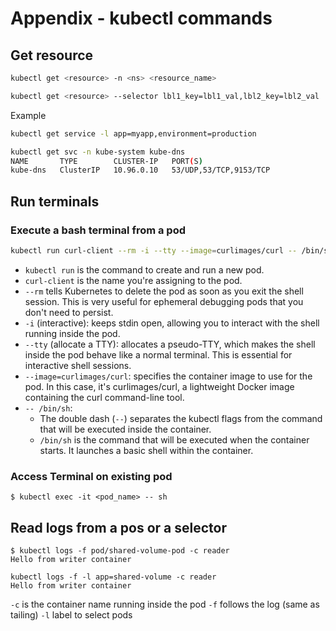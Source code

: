 # Appendix - kubectl commands

## Get resource

```bash
kubectl get <resource> -n <ns> <resource_name>

kubectl get <resource> --selector lbl1_key=lbl1_val,lbl2_key=lbl2_val
```

Example
```bash
kubectl get service -l app=myapp,environment=production

kubectl get svc -n kube-system kube-dns
NAME       TYPE        CLUSTER-IP   PORT(S)               
kube-dns   ClusterIP   10.96.0.10   53/UDP,53/TCP,9153/TCP


```
## Run terminals

### Execute a bash terminal from a pod

```bash
kubectl run curl-client --rm -i --tty --image=curlimages/curl -- /bin/sh
```

* `kubectl run` is the command to create and run a new pod.
* `curl-client` is the name you're assigning to the pod.
* `--rm` tells Kubernetes to delete the pod as soon as you exit the shell session. This is very useful for ephemeral debugging pods that you don't need to persist.
* `-i` (interactive): keeps stdin open, allowing you to interact with the shell running inside the pod.
* `--tty` (allocate a TTY): allocates a pseudo-TTY, which makes the shell inside the pod behave like a normal terminal. This is essential for interactive shell sessions.
* `--image=curlimages/curl`: specifies the container image to use for the pod. In this case, it's curlimages/curl, a lightweight Docker image containing the curl command-line tool.
* `-- /bin/sh`: 
  * The double dash (`--`) separates the kubectl flags from the command that will be executed inside the container.
  * `/bin/sh` is the command that will be executed when the container starts. It launches a basic shell within the container.

### Access Terminal on existing pod

```shell
$ kubectl exec -it <pod_name> -- sh
```



## Read logs from a pos or a selector

```shell
$ kubectl logs -f pod/shared-volume-pod -c reader
Hello from writer container

kubectl logs -f -l app=shared-volume -c reader
Hello from writer container
```
`-c` is the container name running inside the pod 
`-f` follows the log (same as tailing)
`-l` label to select pods





